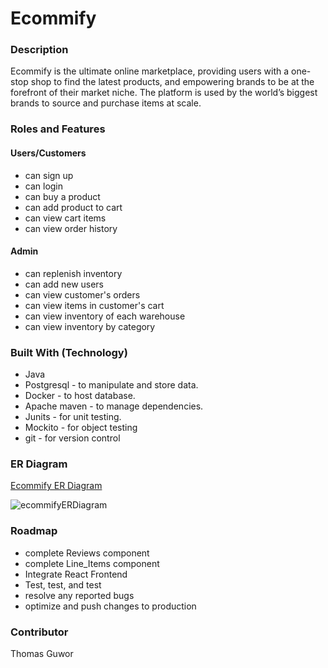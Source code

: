 # Ecommify


### Description
Ecommify is the ultimate online marketplace, providing users with a one-stop shop to find the latest products, and empowering brands to be at the forefront of their market niche. The platform is used by the world’s biggest brands to source and purchase items at scale.

### Roles and Features

#### Users/Customers
- can sign up
- can login
- can buy a product
- can add product to cart
- can view cart items
- can view order history

#### Admin
- can replenish inventory
- can add new users
- can view customer's orders
- can view items in customer's cart
- can view inventory of each warehouse
- can view inventory by category

### Built With (Technology)

- Java 
- Postgresql - to manipulate and store data.
- Docker - to host database.
- Apache maven - to manage dependencies.
- Junits - for unit testing.
- Mockito - for object testing
- git - for version control
### ER Diagram
[Ecommify ER Diagram](https://i.imgur.com/OGfhEM9.jpg)

![ecommifyERDiagram](https://user-images.githubusercontent.com/29290107/186351247-d75d4039-711b-4d11-9ba8-7d0b30c9c691.png)

### Roadmap
- complete Reviews component
- complete Line_Items component
- Integrate React Frontend
- Test, test, and test
- resolve any reported bugs
- optimize and push changes to production

### Contributor
Thomas Guwor